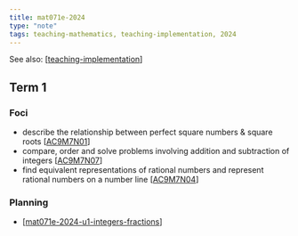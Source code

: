 ```yaml
---
title: mat071e-2024
type: "note"
tags: teaching-mathematics, teaching-implementation, 2024
---
```


See also: [[teaching-implementation]]

## Term 1

### Foci

- describe the relationship between perfect square numbers & square roots [[AC9M7N01]]
- compare, order and solve problems involving addition and subtraction of integers [[AC9M7N07]]
- find equivalent representations of rational numbers and represent rational numbers on a number line [[AC9M7N04]]

### Planning

- [[mat071e-2024-u1-integers-fractions]]





[//begin]: # "Autogenerated link references for markdown compatibility"
[teaching-implementation]: ../../teaching-implementation "Teaching implementation"
[AC9M7N01]: ../../../Curriculum/v9/Mathematics/AC9M7N01 "AC9M7N01"
[AC9M7N07]: ../../../Curriculum/v9/Mathematics/AC9M7N07 "AC9M7N07"
[AC9M7N04]: ../../../Curriculum/v9/Mathematics/AC9M7N04 "AC9M7N04"
[mat071e-2024-u1-integers-fractions]: mat071e-2024-u1-integers-fractions "mat071e 2024 unit 1 - Integers and fractions"
[//end]: # "Autogenerated link references"